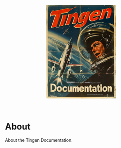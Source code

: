 <div align="center">

  <img src="TingenDocumentation_small.png"> 

 </div>

 <br>
 <br>

 # About

About the Tingen Documentation.